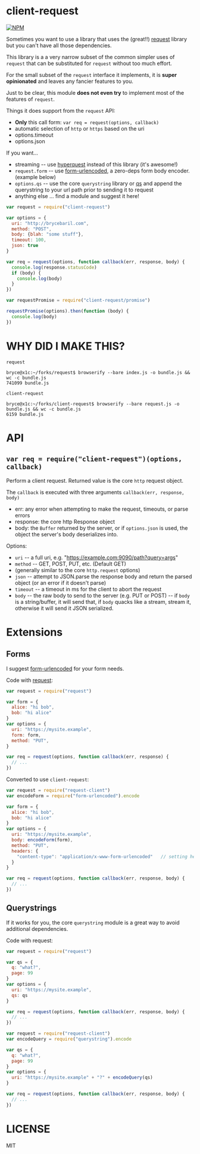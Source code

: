 client-request
=====

[![NPM](https://nodei.co/npm/client-request.png)](https://nodei.co/npm/client-request/)

Sometimes you want to use a library that uses the (great!!) [request](http://npm.im/request) library but you can't have all those dependencies.

This library is a a very narrow subset of the common simpler uses of `request` that can be substituted for `request` without too much effort.

For the small subset of the `request` interface it implements, it is **super opinionated** and leaves any fancier features to you.

Just to be clear, this module **does not even try** to implement most of the features of `request`.

Things it does support from the `request` API:
* **Only** this call form: `var req = request(options, callback)`
* automatic selection of `http` or `https` based on the uri
* options.timeout
* options.json

If you want...
* streaming -- use [hyperquest](http://npm.im/hyperquest) instead of this library (it's awesome!)
* `request.form` -- use [form-urlencoded](https://www.npmjs.com/package/form-urlencoded), a zero-deps form body encoder. (example below)
* `options.qs` -- use the core `querystring` library or [qs](http://npm.im/qs) and append the querystring to your url path prior to sending it to request
* anything else ... find a module and suggest it here!


```javascript
var request = require("client-request")

var options = {
  uri: "http://brycebaril.com",
  method: "POST",
  body: {blah: "some stuff"},
  timeout: 100,
  json: true
}

var req = request(options, function callback(err, response, body) {
  console.log(response.statusCode)
  if (body) {
    console.log(body)
  }
})

```

```javascript
var requestPromise = require("client-request/promise")

requestPromise(options).then(function (body) {
  console.log(body)
})
```

WHY DID I MAKE THIS?
===

`request`
```
bryce@x1c:~/forks/request$ browserify --bare index.js -o bundle.js && wc -c bundle.js
741099 bundle.js
```

`client-request`
```
bryce@x1c:~/forks/client-request$ browserify --bare request.js -o bundle.js && wc -c bundle.js
6159 bundle.js
```

API
===

`var req = require("client-request")(options, callback)`
---

Perform a client request. Returned value is the core `http` request object.

The `callback` is executed with three arguments `callback(err, response, body)`
* err: any error when attempting to make the request, timeouts, or parse errors
* response: the core http Response object
* body: the `Buffer` returned by the server, or if `options.json` is used, the object the server's body deserializes into.

Options:
* `uri` -- a full uri, e.g. "https://example.com:9090/path?query=args"
* `method` -- GET, POST, PUT, etc. (Default GET)
* (generally similar to the core `http.request` options)
* `json` -- attempt to JSON.parse the response body and return the parsed object (or an error if it doesn't parse)
* `timeout` -- a timeout in ms for the client to abort the request
* `body` -- the raw body to send to the server (e.g. PUT or POST) -- if `body` is a string/buffer, it will send that, if `body` quacks like a stream, stream it, otherwise it will send it JSON serialized.

Extensions
===

Forms
---

I suggest [form-urlencoded](https://www.npmjs.com/package/form-urlencoded) for your form needs.

Code with [request](http://npm.im/request):
```js
var request = require("request")

var form = {
  alice: "hi bob",
  bob: "hi alice"
}
var options = {
  uri: "https://mysite.example",
  form: form,
  method: "PUT",
}

var req = request(options, function callback(err, response) {
  // ...
})
```

Converted to use `client-request`:

```js
var request = require("request-client")
var encodeForm = require("form-urlencoded").encode

var form = {
  alice: "hi bob",
  bob: "hi alice"
}
var options = {
  uri: "https://mysite.example",
  body: encodeForm(form),
  method: "PUT",
  headers: {
    "content-type": "application/x-www-form-urlencoded"   // setting headers is up to *you*
  }
}

var req = request(options, function callback(err, response, body) {
  // ...
})
```

Querystrings
---

If it works for you, the core `querystring` module is a great way to avoid additional dependencies.

Code with request:
```js
var request = require("request")

var qs = {
  q: "what?",
  page: 99
}
var options = {
  uri: "https://mysite.example",
  qs: qs
}

var req = request(options, function callback(err, response, body) {
  // ...
})
```

```js
var request = require("request-client")
var encodeQuery = require("querystring").encode

var qs = {
  q: "what?",
  page: 99
}
var options = {
  uri: "https://mysite.example" + "?" + encodeQuery(qs)
}

var req = request(options, function callback(err, response, body) {
  // ...
})
```

LICENSE
=======

MIT
